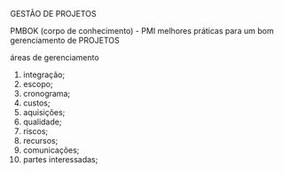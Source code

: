 GESTÃO DE PROJETOS

PMBOK (corpo de conhecimento) - PMI
melhores práticas para um bom gerenciamento de PROJETOS

áreas de gerenciamento

1. integração;
2. escopo;
3. cronograma;
4. custos;
5. aquisições;
6. qualidade;
7. riscos;
8. recursos;
9. comunicações;
10. partes interessadas;